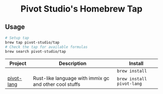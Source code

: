<div align="center">

# Pivot Studio's Homebrew Tap

</div>


## Usage

```bash
# Setup tap
brew tap pivot-studio/tap
# Check the tap for available formulas
brew search pivot-studio/tap
```

<!-- project_table_start -->
| Project                                                  | Description                                            | Install                   |
| -------------------------------------------------------- | ------------------------------------------------------ | ------------------------- |
| []()                                                     |                                                        | `brew install `           |
| [pivot-lang](https://github.com/Pivot-Studio/pivot-lang) | Rust-like language with immix gc and other cool stuffs | `brew install pivot-lang` |
<!-- project_table_end -->
